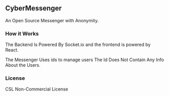 ## CyberMessenger

An Open Source Messenger with Anonymity.

### How it Works

The Backend Is Powered By Socket.io and the frontend is powered by React.

The Messenger Uses ids to manage users
The Id Does Not Contain Any Info About the Users.

### License
CSL Non-Commercial License
